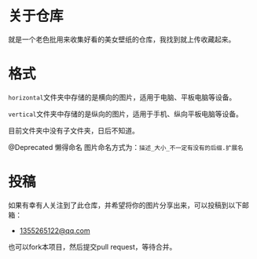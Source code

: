# 关于仓库
就是一个老色批用来收集好看的美女壁纸的仓库，我找到就上传收藏起来。

# 格式
`horizontal`文件夹中存储的是横向的图片，适用于电脑、平板电脑等设备。

`vertical`文件夹中存储的是纵向的图片，适用于手机、纵向平板电脑等设备。

目前文件夹中没有子文件夹，日后不知道。

@Deprecated  懒得命名
图片命名方式为：`描述_大小_不一定有没有的后缀.扩展名`

# 投稿
如果有幸有人关注到了此仓库，并希望将你的图片分享出来，可以投稿到以下邮箱：

- 1355265122@qq.com

也可以fork本项目，然后提交pull request，等待合并。